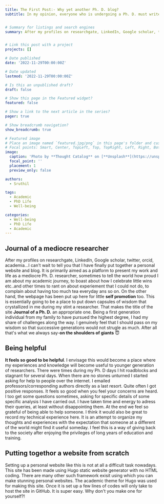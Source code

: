 ```yaml
---
title: The First Post:- Why yet another Ph. D. blog?
subtitle: In my opinion, everyone who is undergoing a Ph. D. must write their views and experiences somewhere. Researchers are trained to be masters of the most advanced form of documenting scientifc knowledge. Yet, I wonder, why don't we feel the need to document our experiences and acquired wisdom as much? I think it is as important as documenting science.  


# Summary for listings and search engines
summary: After my profiles on researchgate, LinkedIn, Google scholar, twitter, orcid, academia...I can't wait to announce to you that I have finally put together a personal website and blog. 


# Link this post with a project
projects: []

# Date published
date: '2022-11-29T00:00:00Z'

# Date updated
lastmod: '2022-11-29T00:00:00Z'

# Is this an unpublished draft?
draft: false

# Show this page in the Featured widget?
featured: false

# Show a link to the next article in the series?
pager: true

# Show breadcrumb navigation?
show_breadcrumb: true

# Featured image
# Place an image named `featured.jpg/png` in this page's folder and customize its options here.
# Focal points: Smart, Center, TopLeft, Top, TopRight, Left, Right, BottomLeft, Bottom, BottomRight.
image: 
  caption: 'Photo by **Thought Catalog** on [**Unsplash**](https://unsplash.com/photos/505eectW54k)'
  focal_point: ''
  placement: 1
  preview_only: false

authors:
  - Sruthil

tags:
  - Academic
  - PhD Life
  - Well-being

categories:
  - Well-being
  - PhD Life
  - Academic
---
```

## Journal of a mediocre researcher
After my profiles on researchgate, LinkedIn, Google scholar, twitter, orcid, academia...I can't wait to tell you that I have finally put together a personal website and blog. It is primarily aimed as a platform to present my work and life as a mediocre Ph. D. researcher, sometimes to tell the world how proud I am about my academic journey, to boast about how I celebrate little wins etc..and other times to rant on about experiement that I could not do, to complain about having too much tea everyday ans so on. On the other hand, the webpage has been put up here for little **self promotion** too. This is essentially going to be a place to put down capsules of wisdom that crystallized in me during my stint a researcher. That makes the title of the site **Journal of a Ph. D.** an appropriate one. Being a first generation individual from my family to have pursued the highest degree, I had my share of challenges along the way. I genuinely feel that I should pass on my wisdom so that successive generations would not strugle as much. After all that's what we always say-**on the shoulders of giants** :innocent:

## Being helpful
**It feels so good to be helpful**. I envisage this would become a place where my experiences and knowledge will become useful to younger generation of researchers. There were times during my Ph. D days I hit roadblocks and stagnant for several days. When there are no stones unturned I started asking for help to people over the internet. I emailed professors/corresponding authors directly as a last resort. Quite often I got positive responses. It feels so good when you feel your concerns are heard. I too get some questions sometimes, asking for specific details of some specific analysis I have carried out. I have taken time and energy to adress their queries, at least without disappointing them. At the end we feel so grateful of being able to help someone. I think it would also be great to record my technical experience here. It is an attempt to organize my thoughts and experiences with the expectation that someone at a different of the world might find it useful someday. I feel this is a way of giving back to the society after enjoying the privileges of long years of education and training.


## Putting togethor a website from scratch
Setting up a personal website like this is not at all a difficult task nowadays. This site has been made using Hugo static website generator with no HTML coding. There are many other such framework exisit using which you can make stunning personal websites. The academic theme for Hugo was used for making this site. Once it is set up a few lines of codes will only take to host the site in GitHub.  It is super easy. Why don't you make one for yourself?!
